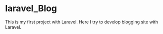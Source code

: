 # laravel_Blog
This is my first project with Laravel. Here I try to develop blogging site with Laravel.
